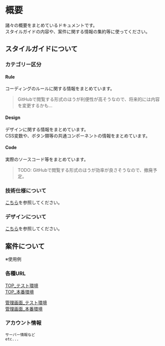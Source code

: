 # 概要

諸々の概要をまとめているドキュメントです。\
スタイルガイドの内容や、案件に関する情報の集約等に使ってください。

## スタイルガイドについて

### カテゴリー区分

#### Rule

コーディングのルールに関する情報をまとめています。

> GitHubで閲覧する形式のほうが利便性が高そうなので、将来的には内容を変更するかも...

#### Design

デザインに関する情報をまとめています。\
CSS変数や、ボタン類等の共通コンポーネントの情報をまとめています。

#### Code

実際のソースコード等をまとめています。

> TODO: GitHubで閲覧する形式のほうが効率が良さそうなので、撤廃予定。

### 技術仕様について

[こちら](TODO:要差し替え)を参照してください。

### デザインについて

[こちら](TODO:要差し替え)を参照してください。

## 案件について

※使用例

### 各種URL

[TOP_テスト環境](test)\
[TOP_本番環境](honban)

[管理画面_テスト環境](test)\
[管理画面_本番環境](honban)

### アカウント情報

```text
サーバー情報など
etc...
```

